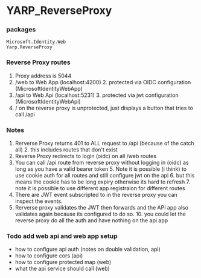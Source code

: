 # YARP_ReverseProxy
### packages
```
Microsoft.Identity.Web
Yarp.ReverseProxy
```



### Reverse Proxy routes
1. Proxy address is 5044
1. /web to Web App (localhost:4200)
    2. protected via OIDC configuration (MicrosoftIdentityWebApp)
2. /api to Web Api (localhost:5231)
    3. protected via jwt configuration (MicrosoftIdentityWebApi)
4. / on the reverse proxy is unprotected, just displays a button that tries to call /api


### Notes
1. Rerverse Proxy returns 401 to ALL request to /api (because of the catch all)
    2. this includes routes that don't exist
3. Reverse Proxy redirects to login (oidc) on all /web routes
4. You can call /api route from reverse proxy without logging in (oidc) as long as you have a valid bearer token
    5. Note it is possible (i think) to use cookie auth for all routes and still configure jwt on the api
        6. but this means the cookie has to be long expiry otherwise its hard to refresh
    7. note it is possible to use different app registraion for different routes
8. There are JWT event subscripted to in the reverse proxy you can inspect the events.
9. Rerverse proxy validates the JWT then forwards and the API app also validates again because its configured to do so.
    10. you could let the reverse proxy do all the auth and have nothing on the api app


### Todo add web api and web app setup
* how to configure api auth (notes on double validation, api) 
* how to configure cors (api)
* how to configure protected map (web)
* what the api service should call (web)